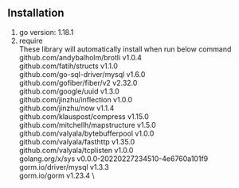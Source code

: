 ## Installation
1. go version: 1.18.1
2. require\
    These library will automatically install when run below command\
	github.com/andybalholm/brotli v1.0.4\
	github.com/fatih/structs v1.1.0\
	github.com/go-sql-driver/mysql v1.6.0\
	github.com/gofiber/fiber/v2 v2.32.0\
	github.com/google/uuid v1.3.0 \
	github.com/jinzhu/inflection v1.0.0\
	github.com/jinzhu/now v1.1.4\
	github.com/klauspost/compress v1.15.0 \
	github.com/mitchellh/mapstructure v1.5.0 \
	github.com/valyala/bytebufferpool v1.0.0\
	github.com/valyala/fasthttp v1.35.0 \
	github.com/valyala/tcplisten v1.0.0 \
	golang.org/x/sys v0.0.0-20220227234510-4e6760a101f9 \
	gorm.io/driver/mysql v1.3.3 \
	gorm.io/gorm v1.23.4 \
